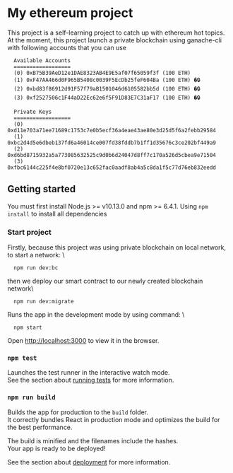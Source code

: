 # My ethereum project

This project is a self-learning project to catch up with ethereum hot topics.
At the moment, this project launch a private blockchain using ganache-cli with following accounts that you can use

```
  Available Accounts
  ==================
  (0) 0xB75B39AeD12e1DAE8323AB4E9E5af07f65059f3f (100 ETH)
  (1) 0xF47AA466d0F965B5408c0039F5EcDb25feF604Ba (100 ETH) �🔒
  (2) 0xbd83f86912d91F57f79aB1501046d6105582bb5d (100 ETH) �🔒
  (3) 0xf2527506c1F44aD22Ec62e6f5F91D83E7C31aF17 (100 ETH) �🔒

  Private Keys
  ==================
  (0) 0xd11e703a71ee71689c1753c7e0b5ecf36a4eae43ae80e3d25d5f6a2febb29584
  (1) 0xbc2d4d5e6dbeb137fd6a46014ce007fd38fddb7b1ff1d35676c3ce202bf449a9
  (2) 0xd6bd8715932a5a773085632525c9d0b6d24047d8ff7c170a526d5cbea9e71504
  (3) 0xfbc6144c225f4e8bf0720e13c652fac0aadf8ab4a5c8da1f5c77d76eb832eedd
```

## Getting started

You must first install Node.js >= v10.13.0 and npm >= 6.4.1.
Using `npm install` to install all dependencies

### Start project

Firstly, because this project was using private blockchain on local network, to start a network: \

```
  npm run dev:bc
```

then we deploy our smart contract to our newly created blockchain network\

```
  npm run dev:migrate
```

Runs the app in the development mode by using command: \

```
  npm start
```

Open [http://localhost:3000](http://localhost:3000) to view it in the browser.

### `npm test`

Launches the test runner in the interactive watch mode.\
See the section about [running tests](https://facebook.github.io/create-react-app/docs/running-tests) for more information.

### `npm run build`

Builds the app for production to the `build` folder.\
It correctly bundles React in production mode and optimizes the build for the best performance.

The build is minified and the filenames include the hashes.\
Your app is ready to be deployed!

See the section about [deployment](https://facebook.github.io/create-react-app/docs/deployment) for more information.
